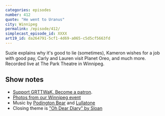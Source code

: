 ```yaml
---
categories: episodes
number: 412
quote: "He went to Uranus"
city: Winnipeg
permalink: /episode/412/
simplecast_episode_id: XXXX
art19_id: da264791-5cf1-4d69-a065-c5d5cf5663fd
---
```


Suzie explains why it's good to lie (sometimes), Kameron wishes for a job with good pay, Carly and Lauren visit Planet Oreo, and much more. Recorded live at The Park Theatre in Winnipeg.

## Show notes
* [Support GRTTWaK. Become a patron](https://grownupsreadthingstheywroteaskids.com/support/?utm_source=podcast&utm_medium=referral&utm_campaign=412).
* [Photos from our Winnipeg event]()
* Music by [Podington Bear](https://geo.itunes.apple.com/us/artist/podington-bear/id250459572?at=10lR7u&mt=1&app=music) and [Lullatone](https://geo.itunes.apple.com/us/artist/lullatone/id34467705?at=10lR7u&mt=1&app=music)
* Closing theme is ["Oh Dear Diary" by Sloan](http://sloan.spinshop.com/details/9850)